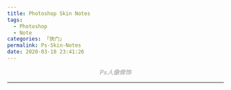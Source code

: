 ```yaml
---
title: Photoshop Skin Notes
tags:
  - Photoshop
  - Note
categories: 「快门」
permalink: Ps-Skin-Notes
date: 2020-03-10 23:41:26
---
```


<center> <font color="#bababa">

***Ps人像修饰***

</font></center>
<!--more-->

---
